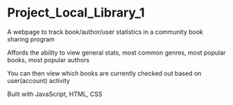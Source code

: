 # Project_Local_Library_1

A webpage to track book/author/user statistics in a community book sharing program

Affords the ability to view general stats, most common genres, most popular books, most popular authors

You can then view which books are currently checked out based on user(account) activity

Built with JavaScript, HTML, CSS
